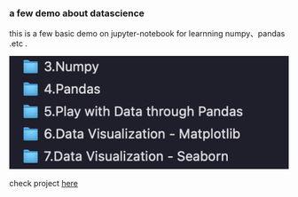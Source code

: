 ### a few demo about datascience

this is  a few basic demo on jupyter-notebook for learnning numpy、pandas .etc .

![](README/2021-08-20-21-23-31.png)


check project [here](./python-data-science-intro)








